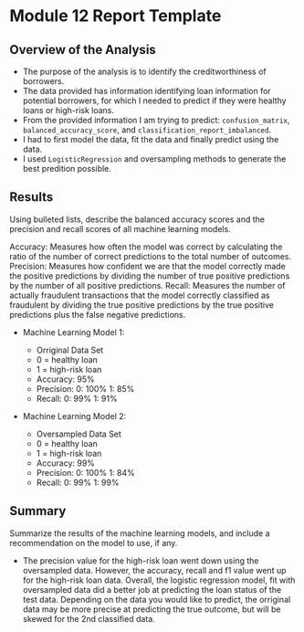 # Module 12 Report Template

## Overview of the Analysis

* The purpose of the analysis is to identify the creditworthiness of borrowers.
* The data provided has information identifying loan information for potential borrowers, for which I needed to predict if they were healthy loans or high-risk loans.
* From the provided information I am trying to predict: `confusion_matrix`, `balanced_accuracy_score`, and `classification_report_imbalanced`.
* I had to first model the data, fit the data and finally predict using the data.
* I used `LogisticRegression` and oversampling methods to generate the best predition possible.

## Results

Using bulleted lists, describe the balanced accuracy scores and the precision and recall scores of all machine learning models.

Accuracy: Measures how often the model was correct by calculating the ratio of the number of correct predictions to the total number of outcomes.
Precision: Measures how confident we are that the model correctly made the positive predictions by dividing the number of true positive predictions by the number of all positive predictions.
Recall: Measures the number of actually fraudulent transactions that the model correctly classified as fraudulent by dividing the true positive predictions by the true positive predictions plus the false negative predictions.

* Machine Learning Model 1:
  * Orriginal Data Set
  * 0 = healthy loan
  * 1 =  high-risk loan
  * Accuracy: 95%
  * Precision: 0: 100% 1: 85%
  * Recall:  0: 99% 1: 91%

* Machine Learning Model 2:
  * Oversampled Data Set
  * 0 = healthy loan
  * 1 =  high-risk loan
  * Accuracy: 99%
  * Precision: 0: 100% 1: 84%
  * Recall:  0: 99% 1: 99%

## Summary

Summarize the results of the machine learning models, and include a recommendation on the model to use, if any.
* The precision value for the high-risk loan went down using the oversampled data. However, the accuracy, recall and f1 value went up for the high-risk loan data. Overall, the logistic regression model, fit with oversampled data did a better job at predicting the loan status of the test data. Depending on the data you would like to predict, the orriginal data may be more precise at predicting the true outcome, but will be skewed for the 2nd classified data.
